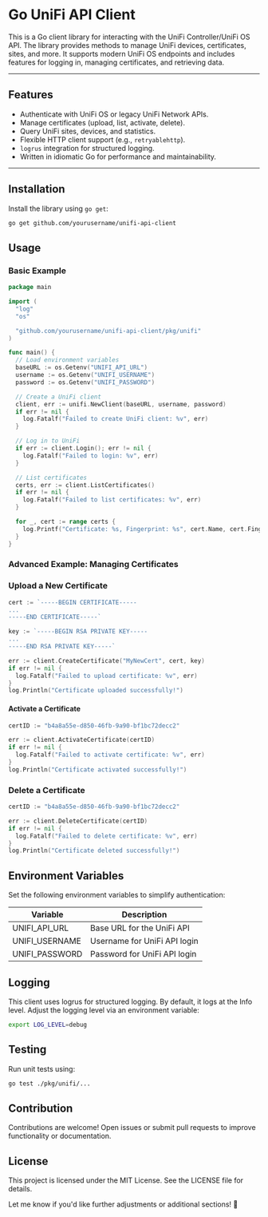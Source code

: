 # Go UniFi API Client

This is a Go client library for interacting with the UniFi Controller/UniFi OS API. The library provides methods to manage UniFi devices, certificates, sites, and more. It supports modern UniFi OS endpoints and includes features for logging in, managing certificates, and retrieving data.

---

## Features

- Authenticate with UniFi OS or legacy UniFi Network APIs.
- Manage certificates (upload, list, activate, delete).
- Query UniFi sites, devices, and statistics.
- Flexible HTTP client support (e.g., `retryablehttp`).
- `logrus` integration for structured logging.
- Written in idiomatic Go for performance and maintainability.

---

## Installation

Install the library using `go get`:

```bash
go get github.com/yourusername/unifi-api-client
```

## Usage

### Basic Example

```go
package main

import (
  "log"
  "os"

  "github.com/yourusername/unifi-api-client/pkg/unifi"
)

func main() {
  // Load environment variables
  baseURL := os.Getenv("UNIFI_API_URL")
  username := os.Getenv("UNIFI_USERNAME")
  password := os.Getenv("UNIFI_PASSWORD")

  // Create a UniFi client
  client, err := unifi.NewClient(baseURL, username, password)
  if err != nil {
    log.Fatalf("Failed to create UniFi client: %v", err)
  }

  // Log in to UniFi
  if err := client.Login(); err != nil {
    log.Fatalf("Failed to login: %v", err)
  }

  // List certificates
  certs, err := client.ListCertificates()
  if err != nil {
    log.Fatalf("Failed to list certificates: %v", err)
  }

  for _, cert := range certs {
    log.Printf("Certificate: %s, Fingerprint: %s", cert.Name, cert.Fingerprint)
  }
}
```

### Advanced Example: Managing Certificates

### Upload a New Certificate

```go
cert := `-----BEGIN CERTIFICATE-----
...
-----END CERTIFICATE-----`

key := `-----BEGIN RSA PRIVATE KEY-----
...
-----END RSA PRIVATE KEY-----`

err := client.CreateCertificate("MyNewCert", cert, key)
if err != nil {
  log.Fatalf("Failed to upload certificate: %v", err)
}
log.Println("Certificate uploaded successfully!")
```

#### Activate a Certificate

```go
certID := "b4a8a55e-d850-46fb-9a90-bf1bc72decc2"

err := client.ActivateCertificate(certID)
if err != nil {
  log.Fatalf("Failed to activate certificate: %v", err)
}
log.Println("Certificate activated successfully!")
```

### Delete a Certificate

```go
certID := "b4a8a55e-d850-46fb-9a90-bf1bc72decc2"

err := client.DeleteCertificate(certID)
if err != nil {
  log.Fatalf("Failed to delete certificate: %v", err)
}
log.Println("Certificate deleted successfully!")
```

## Environment Variables

Set the following environment variables to simplify authentication:

|Variable | Description|
|----|----|
|UNIFI_API_URL | Base URL for the UniFi API|
|UNIFI_USERNAME | Username for UniFi API login|
|UNIFI_PASSWORD | Password for UniFi API login|

## Logging

This client uses logrus for structured logging. By default, it logs at the Info level. Adjust the logging level via an environment variable:

```sh
export LOG_LEVEL=debug
```

## Testing

Run unit tests using:

```sh
go test ./pkg/unifi/...
```

## Contribution

Contributions are welcome! Open issues or submit pull requests to improve functionality or documentation.

## License

This project is licensed under the MIT License. See the LICENSE file for details.

Let me know if you'd like further adjustments or additional sections! 🚀
